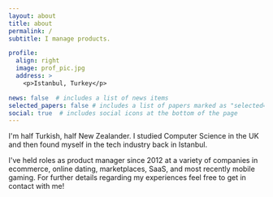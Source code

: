 ```yaml
---
layout: about
title: about
permalink: /
subtitle: I manage products.

profile:
  align: right
  image: prof_pic.jpg
  address: >
    <p>Istanbul, Turkey</p>

news: false  # includes a list of news items
selected_papers: false # includes a list of papers marked as "selected={true}"
social: true  # includes social icons at the bottom of the page
---
```


I'm half Turkish, half New Zealander. I studied Computer Science in the UK and then found myself in the tech industry back in Istanbul.

I've held roles as product manager since 2012 at a variety of companies in ecommerce, online dating, marketplaces, SaaS, and most recently mobile gaming. For further details regarding my experiences feel free to get in contact with me!
